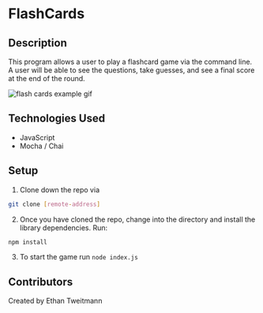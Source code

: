 # FlashCards

## Description
This program allows a user to play a flashcard game via the command line. A user will be able to see the questions, take guesses, and see a final score at the end of the round.

![flash cards example gif](https://media.giphy.com/media/j7vyEYLjlsjTf8K936/giphy.gif)

## Technologies Used
- JavaScript
- Mocha / Chai

## Setup
1. Clone down the repo via
```bash
git clone [remote-address]
```
2. Once you have cloned the repo, change into the directory and install the library dependencies. Run:
```bash
npm install
```
3. To start the game run
`node index.js`  

## Contributors
Created by Ethan Tweitmann
